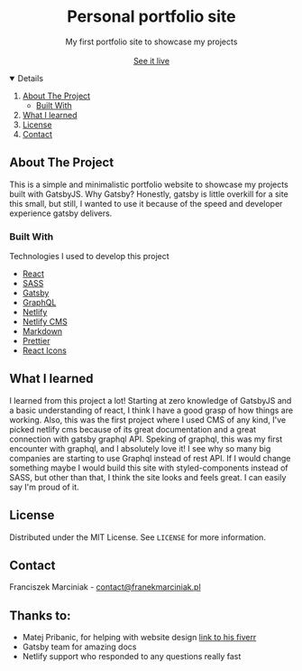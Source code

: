   <h1 align="center">Personal portfolio site</h1>

  <p align="center">
    My first portfolio site to showcase my projects    <br />
    <br />
    <a href="https://franekmarciniak.pl">See it live</a>
  </p>
</p>

<details open="open">
  <ol>
    <li>
      <a href="#about-the-project">About The Project</a>
      <ul>
        <li><a href="#built-with">Built With</a></li>
      </ul>
    </li>
     <li><a href="#what-i-learned">What I learned</a></li>
    <li><a href="#license">License</a></li>
    <li><a href="#contact">Contact</a></li>
  </ol>
</details>

## About The Project

This is a simple and minimalistic portfolio website to showcase my projects built with GatsbyJS.
Why Gatsby? Honestly, gatsby is little overkill for a site this small, but still, I wanted to use it because of the speed and developer experience gatsby delivers.

### Built With

Technologies I used to develop this project

- [React](https://reactjs.org)
- [SASS](https://sass-lang.com/)
- [Gatsby](https://www.gatsbyjs.com/)
- [GraphQL](https://www.graphql.org/)
- [Netlify](https://Netlify.com)
- [Netlify CMS](https://www.netlifycms.org/)
- [Markdown](https://www.markdownguide.org/)
- [Prettier](https://prettier.io/)
- [React Icons](https://react-icons.github.io/react-icons/)

## What I learned

I learned from this project a lot! Starting at zero knowledge of GatsbyJS and a basic understanding of react, I think I have a good grasp of how things are working. Also, this was the first project where I used CMS of any kind, I've picked netlify cms because of its great documentation and a great connection with gatsby graphql API. Speking of graphql, this was my first encounter with graphql, and I absolutely love it! I see why so many big companies are starting to use Graphql instead of rest API.
If I would change something maybe I would build this site with styled-components instead of SASS, but other than that, I think the site looks and feels great. I can easily say I'm proud of it.

## License

Distributed under the MIT License. See `LICENSE` for more information.

## Contact

Franciszek Marciniak - contact@franekmarciniak.pl

## Thanks to:

- Matej Pribanic, for helping with website design [link to his fiverr](https://www.fiverr.com/matejpribanic)
- Gatsby team for amazing docs
- Netlify support who responded to any questions really fast
